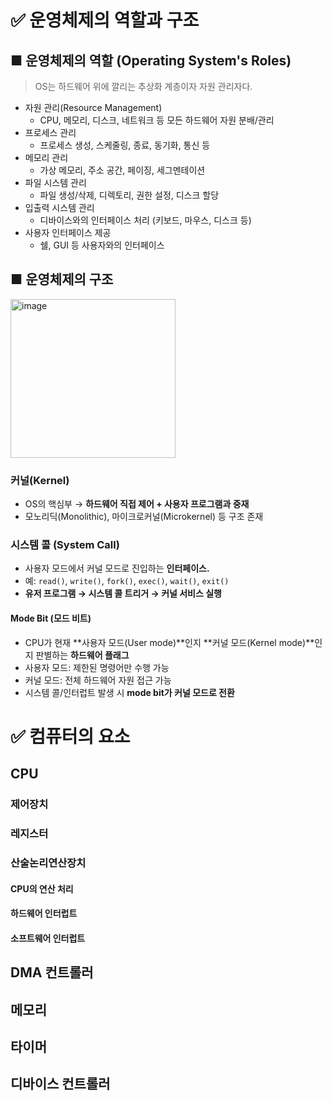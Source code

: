 # ✅ 운영체제의 역할과 구조
## ■ 운영체제의 역할 (Operating System's Roles)
> OS는 하드웨어 위에 깔리는 추상화 계층이자 자원 관리자다.
- 자원 관리(Resource Management)
  - CPU, 메모리, 디스크, 네트워크 등 모든 하드웨어 자원 분배/관리
- 프로세스 관리
  - 프로세스 생성, 스케줄링, 종료, 동기화, 통신 등
- 메모리 관리
  - 가상 메모리, 주소 공간, 페이징, 세그멘테이션
- 파일 시스템 관리
  - 파일 생성/삭제, 디렉토리, 권한 설정, 디스크 할당
- 입출력 시스템 관리
  - 디바이스와의 인터페이스 처리 (키보드, 마우스, 디스크 등)
- 사용자 인터페이스 제공
  - 쉘, GUI 등 사용자와의 인터페이스
## ■ 운영체제의 구조
<img width="264" height="254" alt="image" src="https://github.com/user-attachments/assets/376198da-a749-46a4-b3af-18839073345c" />

### 커널(Kernel)
- OS의 핵심부 → **하드웨어 직접 제어 + 사용자 프로그램과 중재**
- 모노리딕(Monolithic), 마이크로커널(Microkernel) 등 구조 존재
### 시스템 콜 (System Call)
- 사용자 모드에서 커널 모드로 진입하는 **인터페이스.**
- 예: `read()`, `write()`, `fork()`, `exec()`, `wait()`, `exit()`
- **유저 프로그램 → 시스템 콜 트리거 → 커널 서비스 실행**
#### Mode Bit (모드 비트)
- CPU가 현재 **사용자 모드(User mode)**인지 **커널 모드(Kernel mode)**인지 판별하는 **하드웨어 플래그**
- 사용자 모드: 제한된 명령어만 수행 가능
- 커널 모드: 전체 하드웨어 자원 접근 가능
- 시스템 콜/인터럽트 발생 시 **mode bit가 커널 모드로 전환**
# ✅ 컴퓨터의 요소
## CPU
### 제어장치
### 레지스터
### 산술논리연산장치
#### CPU의 연산 처리
#### 하드웨어 인터럽트
#### 소프트웨어 인터럽트
## DMA 컨트롤러
## 메모리
## 타이머
## 디바이스 컨트롤러


